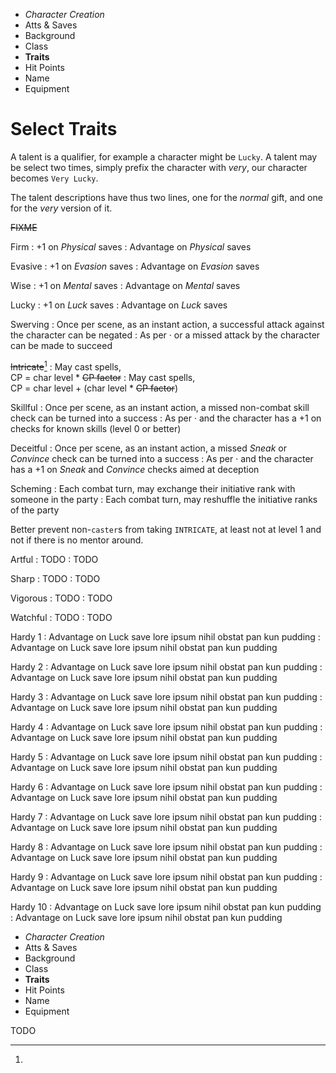 
<!-- .margin.compass -->
* _Character Creation_
* Atts & Saves
* Background
* Class
* **Traits**
* Hit Points
* Name
* Equipment


<!-- <div.two-columns> -->
<!-- <div.left-column> -->

# Select Traits

A talent is a qualifier, for example a character might be `Lucky`. A talent may be select two times, simply prefix the character with _very_, our character becomes `Very Lucky`.

The talent descriptions have thus two lines, one for the _normal_ gift, and one for the _very_ version of it.

~~FIXME~~


Firm
: +1 on _Physical_ saves
: Advantage on _Physical_ saves

Evasive
: +1 on _Evasion_ saves
: Advantage on _Evasion_ saves

Wise
: +1 on _Mental_ saves
: Advantage on _Mental_ saves

Lucky
: +1 on _Luck_ saves
: Advantage on _Luck_ saves

Swerving
: Once per scene, as an instant action, a successful attack against the character can be negated
: As per · or a missed attack by the character can be made to succeed

~~Intricate~~[^1]
: May cast spells,<br/>CP = char level * ~~CP factor~~
: May cast spells,<br/>CP = char level + (char level * ~~CP factor~~)

Skillful
: Once per scene, as an instant action, a missed non-combat skill check can be turned into a success
: As per · and the character has a +1 on checks for known skills (level 0 or better)

Deceitful
: Once per scene, as an instant action, a missed _Sneak_ or _Convince_ check can be turned into a success
: As per · and the character has a +1 on _Sneak_ and _Convince_ checks aimed at deception

Scheming
: Each combat turn,  may exchange their initiative rank with someone in the party
: Each combat turn,  may reshuffle the initiative ranks of the party

[^1]:
  Better prevent non-`caster`s from taking `INTRICATE`, at least not at level 1 and not if there is no mentor around.

<!-- </div.left-column> -->
<!-- <div.right-column> -->

Artful
: TODO
: TODO

Sharp
: TODO
: TODO

Vigorous
: TODO
: TODO

Watchful
: TODO
: TODO

Hardy 1
: Advantage on Luck save lore ipsum nihil obstat pan kun pudding
: Advantage on Luck save lore ipsum nihil obstat pan kun pudding

Hardy 2
: Advantage on Luck save lore ipsum nihil obstat pan kun pudding
: Advantage on Luck save lore ipsum nihil obstat pan kun pudding

Hardy 3
: Advantage on Luck save lore ipsum nihil obstat pan kun pudding
: Advantage on Luck save lore ipsum nihil obstat pan kun pudding

Hardy 4
: Advantage on Luck save lore ipsum nihil obstat pan kun pudding
: Advantage on Luck save lore ipsum nihil obstat pan kun pudding

Hardy 5
: Advantage on Luck save lore ipsum nihil obstat pan kun pudding
: Advantage on Luck save lore ipsum nihil obstat pan kun pudding

Hardy 6
: Advantage on Luck save lore ipsum nihil obstat pan kun pudding
: Advantage on Luck save lore ipsum nihil obstat pan kun pudding

Hardy 7
: Advantage on Luck save lore ipsum nihil obstat pan kun pudding
: Advantage on Luck save lore ipsum nihil obstat pan kun pudding

Hardy 8
: Advantage on Luck save lore ipsum nihil obstat pan kun pudding
: Advantage on Luck save lore ipsum nihil obstat pan kun pudding

Hardy 9
: Advantage on Luck save lore ipsum nihil obstat pan kun pudding
: Advantage on Luck save lore ipsum nihil obstat pan kun pudding

Hardy 10
: Advantage on Luck save lore ipsum nihil obstat pan kun pudding
: Advantage on Luck save lore ipsum nihil obstat pan kun pudding

<!-- </div.right-column> -->
<!-- </div.two-columns> -->


<!-- PAGE BREAK traits -->

<!-- .margin.compass -->
* _Character Creation_
* Atts & Saves
* Background
* Class
* **Traits**
* Hit Points
* Name
* Equipment


TODO

